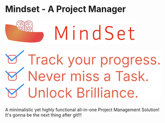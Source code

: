 # Mindset - A Project Manager
![alt text](https://github.com/bruhly-bot/mindset/blob/main/media/logo.png)
<br /><br />
![alt text](https://github.com/bruhly-bot/mindset/blob/main/media/hero_stat.png)
<br /><br />
A minimalistic yet highly functional all-in-one Project Management Solution!
<br />
It's gonna be the next thing after git!!!
